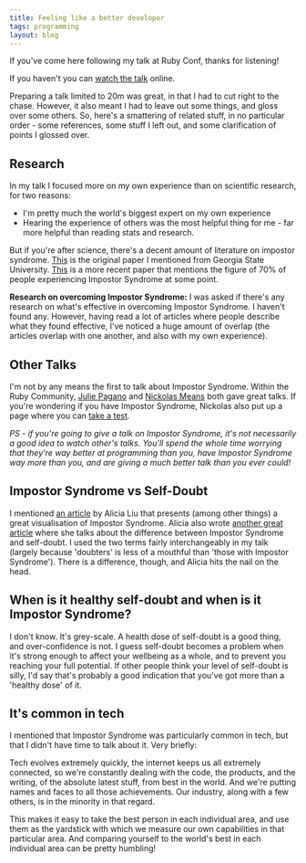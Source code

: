 ```yaml
---
title: Feeling like a better developer
tags: programming
layout: blog
---
```


<script async class="speakerdeck-embed" data-id="61bfc191985442f4af9a165c975a4208" data-ratio="1.77777777777778" src="//speakerdeck.com/assets/embed.js"></script>

If you've come here following my talk at Ruby Conf, thanks for listening!

If you haven't you can [watch the talk](https://rubyconf.eventer.com/rubyconf-australia-2015-1223/feeling-like-a-better-developer-aka-overcoming-impostor-syndrome-by-joss-paling-1729) online.

Preparing a talk limited to 20m was great, in that I had to cut right to the chase. However, it also meant I had to leave out some things, and gloss over some others. So, here's a smattering of related stuff, in no particular order - some references, some stuff I left out, and some clarification of points I glossed over.

## Research

In my talk I focused more on my own experience than on scientific research, for two reasons:

- I'm pretty much the world's biggest expert on my own experience
- Hearing the experience of others was the most helpful thing for me - far more helpful than reading stats and research.

But if you're after science, there's a decent amount of literature on impostor syndrome. [This](http://www.paulineroseclance.com/pdf/ip_high_achieving_women.pdf) is the original paper I mentioned from Georgia State University. [This](http://bsris.swu.ac.th/journal/i6/6-6_Jaruwan_73-92.pdf) is a more recent paper that mentions the figure of 70% of people experiencing Impostor Syndrome at some point.

**Research on overcoming Impostor Syndrome:** I was asked if there's any research on what's effective in overcoming Impostor Syndrome. I haven't found any. However, having read a lot of articles where people describe what they found effective, I've noticed a huge amount of overlap (the articles overlap with one another, and also with my own experience).

## Other Talks

I'm not by any means the first to talk about Impostor Syndrome. Within the Ruby Community, [Julie Pagano](https://www.youtube.com/watch?v=GYdR09pmYzw) and [Nickolas Means](http://www.confreaks.com/videos/3392-railsconf-you-are-not-an-impostor) both gave great talks. If you're wondering if you have Impostor Syndrome, Nickolas also put up a page where you can [take a test](http://impostortest.nickol.as/).

*PS - if you're going to give a talk on Impostor Syndrome, it's not necessarily a good idea to watch other's talks. You'll spend the whole time worrying that they're way better at programming than you, have Impostor Syndrome way more than you, and are giving a much better talk than you ever could!*

## Impostor Syndrome vs Self-Doubt

I mentioned [an article](https://medium.com/@aliciatweet/overcoming-impostor-syndrome-bdae04e46ec5) by Alicia Liu that presents (among other things) a great visualisation of Impostor Syndrome. Alicia also wrote [another great article](https://medium.com/@aliciatweet/impostor-syndrome-is-not-just-a-confidence-problem-dea670e59f6e) where she talks about the difference between Impostor Syndrome and self-doubt. I used the two terms fairly interchangeably in my talk (largely because 'doubters' is less of a mouthful than 'those with Impostor Syndrome'). There is a difference, though, and Alicia hits the nail on the head.

## When is it healthy self-doubt and when is it Impostor Syndrome?

I don't know. It's grey-scale. A health dose of self-doubt is a good thing, and over-confidence is not. I guess self-doubt becomes a problem when it's strong enough to affect your wellbeing as a whole, and to prevent you reaching your full potential. If other people think your level of self-doubt is silly, I'd say that's probably a good indication that you've got more than a 'healthy dose' of it.

## It's common in tech

I mentioned that Impostor Syndrome was particularly common in tech, but that I didn't have time to talk about it. Very briefly:

Tech evolves extremely quickly, the internet keeps us all extremely connected, so we're constantly dealing with the code, the products, and the writing, of the absolute latest stuff, from best in the world. And we're putting names and faces to all those achievements. Our industry, along with a few others, is in the minority in that regard.

This makes it easy to take the best person in each individual area, and use them as the yardstick with which we measure our own capabilities in that particular area. And comparing yourself to the world's best in each individual area can be pretty humbling!

